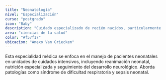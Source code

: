 ```yaml
---
title: "Neonatología"
nivel: "Especialización"
curso: "postgrado"
icon: "Baby"
description: "Cuidado especializado de recién nacidos, particularmente prematuros o con complicaciones."
area: "ciencias de la salud"
color: "#f57f17"
ubicacion: "Anexo Van Griecken"
---
```


Esta especialidad médica se enfoca en el manejo de pacientes neonatales en unidades de cuidados intensivos, incluyendo reanimación neonatal, nutrición especializada y seguimiento del desarrollo neurológico. Aborda patologías como síndrome de dificultad respiratoria y sepsis neonatal.